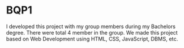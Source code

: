 # BQP1
I developed this project with my group members during my Bachelors degree. There were total 4 member in the group. We made this project based on Web Development using HTML, CSS, JavaScript, DBMS, etc.
